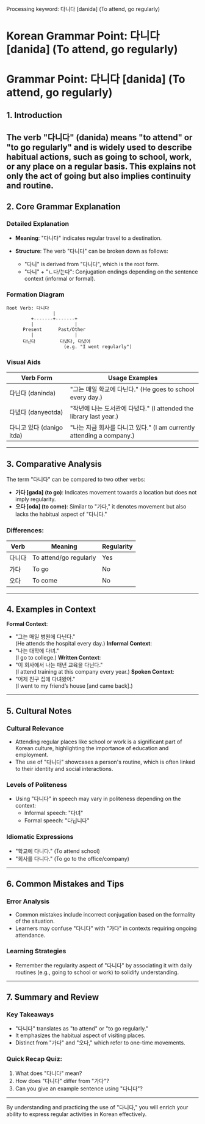 Processing keyword: 다니다 [danida] (To attend, go regularly)
# Korean Grammar Point: 다니다 [danida] (To attend, go regularly)
# Grammar Point: 다니다 [danida] (To attend, go regularly)
## 1. Introduction
The verb "다니다" (danida) means "to attend" or "to go regularly" and is widely used to describe habitual actions, such as going to school, work, or any place on a regular basis. This explains not only the act of going but also implies continuity and routine.
---
## 2. Core Grammar Explanation
### Detailed Explanation
- **Meaning**: "다니다" indicates regular travel to a destination.
- **Structure**: The verb "다니다" can be broken down as follows:
  
  - "다니" is derived from "다니다", which is the root form.
  - "다니" + "ㄴ다/는다": Conjugation endings depending on the sentence context (informal or formal). 
### Formation Diagram
```plaintext
Root Verb: 다니다
                 |
         +-------+-------+
         |               |
      Present      Past/Other
         |               |
      다닌다         다녔다, 다녔어
                     (e.g. "I went regularly")
```
### Visual Aids
| Verb Form     | Usage Examples                          |
|---------------|-----------------------------------------|
| 다닌다 (daninda)   | "그는 매일 학교에 다닌다." (He goes to school every day.) |
| 다녔다 (danyeotda) | "작년에 나는 도서관에 다녔다." (I attended the library last year.) |
| 다니고 있다 (danigo itda) | "나는 지금 회사를 다니고 있다." (I am currently attending a company.) |
---
## 3. Comparative Analysis
The term "다니다" can be compared to two other verbs:
- **가다 [gada] (to go)**: Indicates movement towards a location but does not imply regularity.
- **오다 [oda] (to come)**: Similar to "가다," it denotes movement but also lacks the habitual aspect of "다니다."
### Differences:
| Verb      | Meaning                         | Regularity |
|-----------|---------------------------------|------------|
| 다니다    | To attend/go regularly          | Yes        |
| 가다      | To go                           | No         |
| 오다      | To come                         | No         |
---
## 4. Examples in Context
**Formal Context**:
- "그는 매일 병원에 다닌다."  
  (He attends the hospital every day.)
**Informal Context**:
- "나는 대학에 다녀."  
  (I go to college.)
**Written Context**:
- "이 회사에서 나는 매년 교육을 다닌다."  
  (I attend training at this company every year.)
**Spoken Context**:
- "어제 친구 집에 다녀왔어."  
  (I went to my friend’s house [and came back].)
---
## 5. Cultural Notes
### Cultural Relevance
- Attending regular places like school or work is a significant part of Korean culture, highlighting the importance of education and employment.
- The use of "다니다" showcases a person's routine, which is often linked to their identity and social interactions.
### Levels of Politeness
- Using "다니다" in speech may vary in politeness depending on the context:
  - Informal speech: "다녀" 
  - Formal speech: "다닙니다" 
### Idiomatic Expressions
- "학교에 다니다." (To attend school)
- "회사를 다니다." (To go to the office/company)
---
## 6. Common Mistakes and Tips
### Error Analysis
- Common mistakes include incorrect conjugation based on the formality of the situation.
- Learners may confuse "다니다" with "가다" in contexts requiring ongoing attendance.
### Learning Strategies
- Remember the regularity aspect of "다니다" by associating it with daily routines (e.g., going to school or work) to solidify understanding.
---
## 7. Summary and Review
### Key Takeaways
- "다니다" translates as "to attend" or "to go regularly."
- It emphasizes the habitual aspect of visiting places.
- Distinct from "가다" and "오다," which refer to one-time movements.
### Quick Recap Quiz:
1. What does "다니다" mean?
2. How does "다니다" differ from "가다"?
3. Can you give an example sentence using "다니다"?
---
By understanding and practicing the use of "다니다," you will enrich your ability to express regular activities in Korean effectively.
